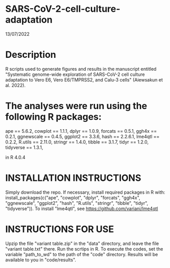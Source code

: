 # SARS-CoV-2-cell-culture-adaptation

13/07/2022

Description
==============
R scripts used to generate figures and results in the manuscript entitled "Systematic genome-wide exploration of SARS-CoV-2 cell culture adaptation to Vero E6, Vero E6/TMPRSS2, and Calu-3 cells" (Aiewsakun et al. 2022).

The analyses were run using the following R packages:
==============
ape == 5.6.2,
cowplot == 1.1.1,
dplyr == 1.0.9,
forcats == 0.5.1,
ggh4x == 0.2.1,
ggnewscale == 0.4.5,
ggplot2 == 3.3.6,
hash == 2.2.6.1,
lme4qtl == 0.2.2,
R.utils == 2.11.0,
stringr == 1.4.0,
tibble == 3.1.7,
tidyr == 1.2.0,
tidyverse == 1.3.1,

in R 4.0.4

INSTALLATION INSTRUCTIONS
==============
Simply download the repo. If necessary, install required packages in R with: install_packages(c("ape", "cowplot", "dplyr", "forcats", "ggh4x", "ggnewscale", "ggplot2", "hash", "R.utils", "stringr", "tibble", "tidyr", "tidyverse")). To install "lme4qtl", see https://github.com/variani/lme4qtl

INSTRUCTIONS FOR USE
==============
Upzip the file "variant table.zip" in the "data" directory, and leave the file "variant table.txt" there.
Run the scrtips in R.
To execute the codes, set the variable "path_to_wd" to the path of the "code" directory.
Results will be available to you in "code/results".
